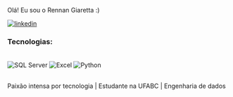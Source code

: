 Olá! Eu sou o Rennan Giaretta :)

[![linkedin](https://img.shields.io/badge/LinkedIn-0077B5?style=for-the-badge&logo=linkedin&logoColor=white)](https://www.linkedin.com/in/rennan-giaretta-7917721b5/)

### Tecnologias:

<div style="display: inline_block"><br/>
  <img align="center" alt ="SQL Server" src="https://img.shields.io/badge/Microsoft_SQL_Server-CC2927?style=for-the-badge&logo=microsoft-sql-server&logoColor=white"  />
    <img align="center" alt ="Excel" src="https://img.shields.io/badge/Microsoft_Excel-217346?style=for-the-badge&logo=microsoft-excel&logoColor=white"  />
      <img align="center" alt ="Python" src="https://img.shields.io/badge/Python-3776AB?style=for-the-badge&logo=python&logoColor=white"  />
</div><br/>  

Paixão intensa por tecnologia | Estudante na UFABC | Engenharia de dados

